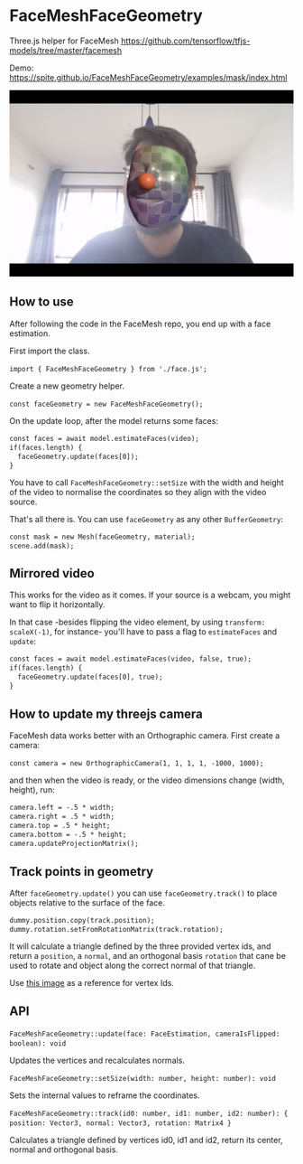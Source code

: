 # FaceMeshFaceGeometry

Three.js helper for FaceMesh https://github.com/tensorflow/tfjs-models/tree/master/facemesh

Demo: https://spite.github.io/FaceMeshFaceGeometry/examples/mask/index.html

![FaceMeshFaceGeometry](uvmap.png)

## How to use

After following the code in the FaceMesh repo, you end up with a face estimation.

First import the class.

```import { FaceMeshFaceGeometry } from './face.js';```

Create a new geometry helper.

```const faceGeometry = new FaceMeshFaceGeometry();```

On the update loop, after the model returns some faces:

```faceGeometry.setSize(videoWidth, videoHeight);
const faces = await model.estimateFaces(video);
if(faces.length) {
  faceGeometry.update(faces[0]);
}
```
You have to call ```FaceMeshFaceGeometry::setSize``` with the width and height of the video to normalise the coordinates so they align with the video source.

That's all there is. You can use ```faceGeometry``` as any other ```BufferGeometry```:

```const material = new MeshNormalMaterial();
const mask = new Mesh(faceGeometry, material);
scene.add(mask);
```

## Mirrored video

This works for the video as it comes. If your source is a webcam, you might want to flip it horizontally.

In that case -besides flipping the video element, by using ```transform: scaleX(-1)```, for instance- you'll have to pass a flag to ```estimateFaces``` and ```update```:

```faceGeometry.setSize(videoWidth, videoHeight);
const faces = await model.estimateFaces(video, false, true);
if(faces.length) {
  faceGeometry.update(faces[0], true);
}
```

## How to update my threejs camera

FaceMesh data works better with an Orthographic camera. First create a camera:

```const camera = new OrthographicCamera(1, 1, 1, 1, -1000, 1000);```

and then when the video is ready, or the video dimensions change (width, height), run:

```
camera.left = -.5 * width;
camera.right = .5 * width;
camera.top = .5 * height;
camera.bottom = -.5 * height;
camera.updateProjectionMatrix();
```

## Track points in geometry

After ```faceGeometry.update()``` you can use ```faceGeometry.track()``` to place objects relative to the surface of the face.

```const track = faceGeometry.track(5, 45, 275);
dummy.position.copy(track.position);
dummy.rotation.setFromRotationMatrix(track.rotation);
```
It will calculate a triangle defined by the three provided vertex ids, and return a ```position```, a ```normal```, and an orthogonal basis ```rotation``` that cane be used to rotate and object along the correct normal of that triangle.

Use [this image](https://user-images.githubusercontent.com/7452527/53465316-4a282000-3a02-11e9-8e85-0006e3100da0.png) as a reference for vertex Ids.

## API

```FaceMeshFaceGeometry::update(face: FaceEstimation, cameraIsFlipped: boolean): void```

Updates the vertices and recalculates normals.

```FaceMeshFaceGeometry::setSize(width: number, height: number): void```

Sets the internal values to reframe the coordinates.

```FaceMeshFaceGeometry::track(id0: number, id1: number, id2: number): { position: Vector3, normal: Vector3, rotation: Matrix4 }```

Calculates a triangle defined by vertices id0, id1 and id2, return its center, normal and orthogonal basis.
